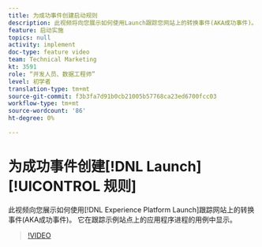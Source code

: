 ```yaml
---
title: 为成功事件创建启动规则
description: 此视频将向您展示如何使用Launch跟踪您网站上的转换事件(AKA成功事件)。 它将在跟踪示例站点上的应用程序进程的用例中显示。
feature: 启动实施
topics: null
activity: implement
doc-type: feature video
team: Technical Marketing
kt: 3591
role: “开发人员、数据工程师”
level: 初学者
translation-type: tm+mt
source-git-commit: f3b3fa7d91b0cb21005b57768ca23ed6700fcc03
workflow-type: tm+mt
source-wordcount: '86'
ht-degree: 0%

---
```



# 为成功事件创建[!DNL Launch] [!UICONTROL 规则]

此视频向您展示如何使用[!DNL Experience Platform Launch]跟踪网站上的转换事件(AKA成功事件)。 它在跟踪示例站点上的应用程序进程的用例中显示。

>[!VIDEO](https://video.tv.adobe.com/v/28778/?quality=12)
